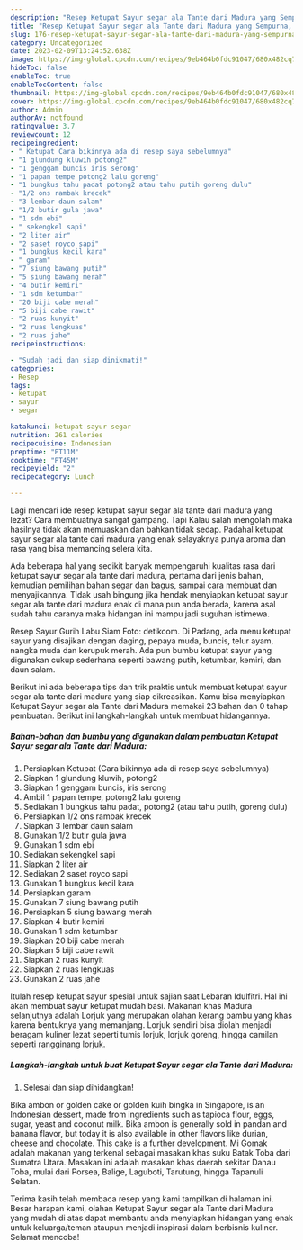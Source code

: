 ```yaml
---
description: "Resep Ketupat Sayur segar ala Tante dari Madura yang Sempurna, Buat Buka Puasa}"
title: "Resep Ketupat Sayur segar ala Tante dari Madura yang Sempurna, Buat Buka Puasa}"
slug: 176-resep-ketupat-sayur-segar-ala-tante-dari-madura-yang-sempurna-buat-buka-puasa
category: Uncategorized
date: 2023-02-09T13:24:52.638Z
image: https://img-global.cpcdn.com/recipes/9eb464b0fdc91047/680x482cq70/ketupat-sayur-segar-ala-tante-dari-madura-foto-resep-utama.jpg
hideToc: false
enableToc: true
enableTocContent: false
thumbnail: https://img-global.cpcdn.com/recipes/9eb464b0fdc91047/680x482cq70/ketupat-sayur-segar-ala-tante-dari-madura-foto-resep-utama.jpg
cover: https://img-global.cpcdn.com/recipes/9eb464b0fdc91047/680x482cq70/ketupat-sayur-segar-ala-tante-dari-madura-foto-resep-utama.jpg
author: Admin
authorAv: notfound
ratingvalue: 3.7
reviewcount: 12
recipeingredient:
- " Ketupat Cara bikinnya ada di resep saya sebelumnya"
- "1 glundung kluwih potong2"
- "1 genggam buncis iris serong"
- "1 papan tempe potong2 lalu goreng"
- "1 bungkus tahu padat potong2 atau tahu putih goreng dulu"
- "1/2 ons rambak krecek"
- "3 lembar daun salam"
- "1/2 butir gula jawa"
- "1 sdm ebi"
- " sekengkel sapi"
- "2 liter air"
- "2 saset royco sapi"
- "1 bungkus kecil kara"
- " garam"
- "7 siung bawang putih"
- "5 siung bawang merah"
- "4 butir kemiri"
- "1 sdm ketumbar"
- "20 biji cabe merah"
- "5 biji cabe rawit"
- "2 ruas kunyit"
- "2 ruas lengkuas"
- "2 ruas jahe"
recipeinstructions:

- "Sudah jadi dan siap dinikmati!"
categories:
- Resep
tags:
- ketupat
- sayur
- segar

katakunci: ketupat sayur segar 
nutrition: 261 calories
recipecuisine: Indonesian
preptime: "PT11M"
cooktime: "PT45M"
recipeyield: "2"
recipecategory: Lunch

---
```



Lagi mencari ide resep ketupat sayur segar ala tante dari madura yang lezat? Cara membuatnya sangat gampang. Tapi Kalau salah mengolah maka hasilnya tidak akan memuaskan dan bahkan tidak sedap. Padahal ketupat sayur segar ala tante dari madura yang enak selayaknya punya aroma dan rasa yang bisa memancing selera kita.


Ada beberapa hal yang sedikit banyak mempengaruhi kualitas rasa dari ketupat sayur segar ala tante dari madura, pertama dari jenis bahan, kemudian pemilihan bahan segar dan bagus, sampai cara membuat dan menyajikannya. Tidak usah bingung jika hendak menyiapkan ketupat sayur segar ala tante dari madura enak di mana pun anda berada, karena asal sudah tahu caranya maka hidangan ini mampu jadi suguhan istimewa.

Resep Sayur Gurih Labu Siam Foto: detikcom. Di Padang, ada menu ketupat sayur yang disajikan dengan daging, pepaya muda, buncis, telur ayam, nangka muda dan kerupuk merah. Ada pun bumbu ketupat sayur yang digunakan cukup sederhana seperti bawang putih, ketumbar, kemiri, dan daun salam.


Berikut ini ada beberapa tips dan trik praktis untuk membuat ketupat sayur segar ala tante dari madura yang siap dikreasikan. Kamu bisa menyiapkan Ketupat Sayur segar ala Tante dari Madura memakai 23 bahan dan 0 tahap pembuatan. Berikut ini langkah-langkah untuk membuat hidangannya.

<!--inarticleads1-->

##### Bahan-bahan dan bumbu yang digunakan dalam pembuatan Ketupat Sayur segar ala Tante dari Madura:

1. Persiapkan  Ketupat (Cara bikinnya ada di resep saya sebelumnya)
1. Siapkan 1 glundung kluwih, potong2
1. Siapkan 1 genggam buncis, iris serong
1. Ambil 1 papan tempe, potong2 lalu goreng
1. Sediakan 1 bungkus tahu padat, potong2 (atau tahu putih, goreng dulu)
1. Persiapkan 1/2 ons rambak krecek
1. Siapkan 3 lembar daun salam
1. Gunakan 1/2 butir gula jawa
1. Gunakan 1 sdm ebi
1. Sediakan  sekengkel sapi
1. Siapkan 2 liter air
1. Sediakan 2 saset royco sapi
1. Gunakan 1 bungkus kecil kara
1. Persiapkan  garam
1. Gunakan 7 siung bawang putih
1. Persiapkan 5 siung bawang merah
1. Siapkan 4 butir kemiri
1. Gunakan 1 sdm ketumbar
1. Siapkan 20 biji cabe merah
1. Siapkan 5 biji cabe rawit
1. Siapkan 2 ruas kunyit
1. Siapkan 2 ruas lengkuas
1. Gunakan 2 ruas jahe


Itulah resep ketupat sayur spesial untuk sajian saat Lebaran Idulfitri. Hal ini akan membuat sayur ketupat mudah basi. Makanan khas Madura selanjutnya adalah Lorjuk yang merupakan olahan kerang bambu yang khas karena bentuknya yang memanjang. Lorjuk sendiri bisa diolah menjadi beragam kuliner lezat seperti tumis lorjuk, lorjuk goreng, hingga camilan seperti rangginang lorjuk. 

<!--inarticleads2-->

##### Langkah-langkah untuk buat Ketupat Sayur segar ala Tante dari Madura:


1. Selesai dan siap dihidangkan!

Bika ambon or golden cake or golden kuih bingka in Singapore, is an Indonesian dessert, made from ingredients such as tapioca flour, eggs, sugar, yeast and coconut milk. Bika ambon is generally sold in pandan and banana flavor, but today it is also available in other flavors like durian, cheese and chocolate. This cake is a further development. Mi Gomak adalah makanan yang terkenal sebagai masakan khas suku Batak Toba dari Sumatra Utara. Masakan ini adalah masakan khas daerah sekitar Danau Toba, mulai dari Porsea, Balige, Laguboti, Tarutung, hingga Tapanuli Selatan. 

Terima kasih telah membaca resep yang kami tampilkan di halaman ini. Besar harapan kami, olahan Ketupat Sayur segar ala Tante dari Madura yang mudah di atas dapat membantu anda menyiapkan hidangan yang enak untuk keluarga/teman ataupun menjadi inspirasi dalam berbisnis kuliner. Selamat mencoba!
